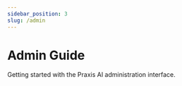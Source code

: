 ```yaml
---
sidebar_position: 3
slug: /admin
---
```


# Admin Guide
Getting started with the Praxis AI administration interface.
